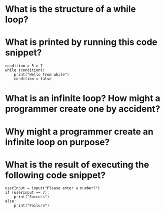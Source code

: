 # What is the structure of a while loop?

# What is printed by running this code snippet?

    condition = 5 > 7
    while (condition):
        print("Hello from while")
        condition = false

# What is an infinite loop? How might a programmer create one by accident?

# Why might a programmer create an infinite loop on purpose?

# What is the result of executing the following code snippet?

    userInput = input("Please enter a number?")
    if (userInput == 7):
        print("Success")
    else:
        print("Failure")